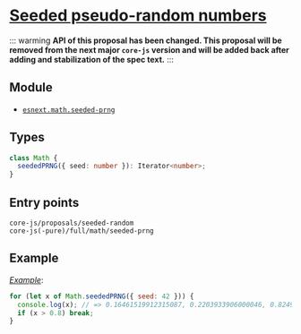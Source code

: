 # [Seeded pseudo-random numbers](https://github.com/tc39/proposal-seeded-random)

::: warming
**API of this proposal has been changed. This proposal will be removed from the next major `core-js` version and will be added back after adding and stabilization of the spec text.**
:::

## Module

- [`esnext.math.seeded-prng`](https://github.com/zloirock/core-js/blob/master/packages/core-js/modules/esnext.math.seeded-prng.js)

## Types

```ts
class Math {
  seededPRNG({ seed: number }): Iterator<number>;
}
```

## Entry points

```
core-js/proposals/seeded-random
core-js(-pure)/full/math/seeded-prng
```

## Example

[_Example_](https://goo.gl/oj3WgQ):

```js
for (let x of Math.seededPRNG({ seed: 42 })) {
  console.log(x); // => 0.16461519912315087, 0.2203933906000046, 0.8249682894209105
  if (x > 0.8) break;
}
```
